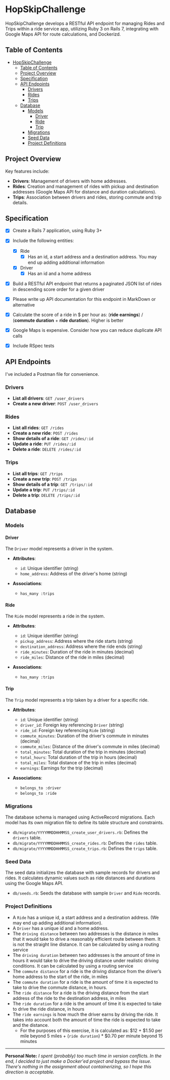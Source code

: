 # HopSkipChallenge

HopSkipChallenge develops a RESTful API endpoint for managing Rides and Trips within a ride service app, utilizing Ruby 3 on Rails 7, integrating with Google Maps API for route calculations, and Dockerizd.

## Table of Contents

- [HopSkipChallenge](#hopskipchallenge)
  - [Table of Contents](#table-of-contents)
  - [Project Overview](#project-overview)
  - [Specification](#specification)
  - [API Endpoints](#api-endpoints)
    - [Drivers](#drivers)
    - [Rides](#rides)
    - [Trips](#trips)
  - [Database](#database)
    - [Models](#models)
      - [Driver](#driver)
      - [Ride](#ride)
      - [Trip](#trip)
    - [Migrations](#migrations)
    - [Seed Data](#seed-data)
    - [Project Definitions](#project-definitions)

## Project Overview

Key features include:

- **Drivers**: Management of drivers with home addresses.
- **Rides**: Creation and management of rides with pickup and destination addresses (Google Maps API for distance and duration calculations).
- **Trips**: Association between drivers and rides, storing commute and trip details.

## Specification

 - [x] Create a Rails 7 application, using Ruby 3+

 - [x] Include the following entities:

   - [x] Ride
     - [x] Has an id, a start address and a destination address. You may end up adding additional information
   - [x] Driver
     - [x] Has an id and a home address

 - [x] Build a RESTful API endpoint that returns a paginated JSON list of rides in descending score order for a given driver

 - [x] Please write up API documentation for this endpoint in MarkDown or alternative

 - [x] Calculate the score of a ride in $ per hour as: (**ride earnings**) / (**commute duration** + **ride duration**). Higher is better

 - [x] Google Maps is expensive. Consider how you can reduce duplicate API calls

 - [x] Include RSpec tests

## API Endpoints
I've included a Postman file for convenience.

### Drivers

- **List all drivers**: `GET /user_drivers`
- **Create a new driver**: `POST /user_drivers`

### Rides

- **List all rides**: `GET /rides`
- **Create a new ride**: `POST /rides`
- **Show details of a ride**: `GET /rides/:id`
- **Update a ride**: `PUT /rides/:id`
- **Delete a ride**: `DELETE /rides/:id`

### Trips

- **List all trips**: `GET /trips`
- **Create a new trip**: `POST /trips`
- **Show details of a trip**: `GET /trips/:id`
- **Update a trip**: `PUT /trips/:id`
- **Delete a trip**: `DELETE /trips/:id`

## Database

### Models

#### Driver

The `Driver` model represents a driver in the system.

- **Attributes**:
  - `id`: Unique identifier (string)
  - `home_address`: Address of the driver's home (string)

- **Associations**:
  - `has_many :trips`

#### Ride

The `Ride` model represents a ride in the system.

- **Attributes**:
  - `id`: Unique identifier (string)
  - `pickup_address`: Address where the ride starts (string)
  - `destination_address`: Address where the ride ends (string)
  - `ride_minutes`: Duration of the ride in minutes (decimal)
  - `ride_miles`: Distance of the ride in miles (decimal)

- **Associations**:
  - `has_many :trips`

#### Trip

The `Trip` model represents a trip taken by a driver for a specific ride.

- **Attributes**:
  - `id`: Unique identifier (string)
  - `driver_id`: Foreign key referencing `Driver` (string)
  - `ride_id`: Foreign key referencing `Ride` (string)
  - `commute_minutes`: Duration of the driver's commute in minutes (decimal)
  - `commute_miles`: Distance of the driver's commute in miles (decimal)
  - `total_minutes`: Total duration of the trip in minutes (decimal)
  - `total_hours`: Total duration of the trip in hours (decimal)
  - `total_miles`: Total distance of the trip in miles (decimal)
  - `earnings`: Earnings for the trip (decimal)

- **Associations**:
  - `belongs_to :driver`
  - `belongs_to :ride`

### Migrations

The database schema is managed using ActiveRecord migrations. Each model has its own migration file to define its table structure and constraints.

- `db/migrate/YYYYMMDDHHMMSS_create_user_drivers.rb`: Defines the `drivers` table.
- `db/migrate/YYYYMMDDHHMMSS_create_rides.rb`: Defines the `rides` table.
- `db/migrate/YYYYMMDDHHMMSS_create_trips.rb`: Defines the `trips` table.

### Seed Data

The seed data initializes the database with sample records for drivers and rides. It calculates dynamic values such as ride distances and durations using the Google Maps API.

- `db/seeds.rb`: Seeds the database with sample `Driver` and `Ride` records.



### Project Definitions
- A `Ride` has a unique id, a start address and a destination address. (We may end up adding additional information).
- A `Driver` has a unique id and a home address.
- The `driving distance` between two addresses is the distance in miles that it would take to drive a reasonably efficient route between them. It is not the straight line distance. It can be calculated by using a routing service
- The `driving duration` between two addresses is the amount of time in hours it would take to drive the driving distance under realistic driving conditions. It can be calculated by using a routing service
- The `commute distance` for a ride is the driving distance from the driver’s home address to the start of the ride, in miles
- The `commute duration` for a ride is the amount of time it is expected to take to drive the commute distance, in hours.
- The `ride distance` for a ride is the driving distance from the start address of the ride to the destination address, in miles
- The `ride duration` for a ride is the amount of time it is expected to take to drive the ride distance, in hours
- The `ride earnings` is how much the driver earns by driving the ride. It takes into account both the amount of time the ride is expected to take and the distance. 
  - For the purposes of this exercise, it is calculated as: $12 + $1.50 per mile beyond 5 miles + (`ride duration`) * $0.70 per minute beyond 15 minutes

------------

**Personal Note:**
*I spent (probably) too much time in version conflicts. In the end, I decided to just make a Docker'ed project and bypass the issue. There's nothing in the assignment about containerizing, so I hope this direction is acceptable.*

